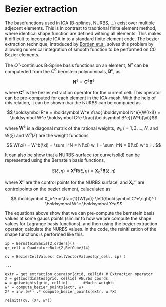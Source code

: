 # Bezier extraction

The basefunctions used in IGA (B-splines, NURBS, ...) exist over multiple adjecent elements. This is in contrast to traditional finite element method, where identical shape function are defined withing all elements. This makes it difficult to incorprate IGA in to a standard finite element code. The bezier extraction technique, introduced by [Borden et.al](https://doi.org/10.1002/nme.2968), solves this problem by allowing numerical integration of smooth function to be performed on C0 Bezier elements.

The $C^p$-continiuos B-Spline basis functions on an element, $\boldsymbol N^e$ can be computeded from the $C^0$ bernstein polynominals, $\boldsymbol B^e$, as

```math
    \boldsymbol N^e = \boldsymbol C^e \boldsymbol B^e
```

where $\boldsymbol C^e$ is the bezier extraction operator for the current cell. This operator can be pre-computed for each element in the IGA-mesh. With the help of this relation, it can be shown that the NURBS can be computed as 

```math
    \boldsymbol R^e = \boldsymbol W^e \frac{ \boldsymbol N^e}{W(\xi)} = \boldsymbol W^e \boldsymbol C^e \frac{\boldsymbol B^e}{W^b(\xi)}
```

where $\boldsymbol W^e$ is a diagonal matrix of the rational weights, $w_I, I = 1,2,...,N$, and $W(\xi)$ and $W^b(\xi)$ are the weight functions 

```math
    W(\xi) = W^b(\xi) = \sum_I^N = N(\xi)  w_I = \sum_I^N = B(\xi)  w^b_I . 
```

It can also be show that a NURBS-surface (or curve/solid) can be represented using the Bernstein basis functions,

```math
    S(\xi, \eta) = \boldsymbol X^e \boldsymbol R(\xi, \eta) = \boldsymbol X_b^e \boldsymbol B(\xi, \eta)
```

where $\boldsymbol X^e$ are the control points for the NURBS surface, and $\boldsymbol X_b^e$ are controlpoints on the bezier element, caluculated as 

```math
    \boldsymbol X_b^e = \frac{1}{W(\xi)} \left(\boldsymbol C^e\right)^T \boldsymbol W^e \boldsymbol X^e
```

The equations above show that we can pre-compute the bernstein basis values at some gauss points (similar to how we pre compute the shape values for Lagrange basis functions), and then using the bezier extraction operator, calculate the NURBS values. In the code, the reinitilzation of the shape functions is performed like this.

```@example
ip = BernsteinBasis{2,orders}()
qr_cell = QuadratureRule{2,RefCube}(4)

cv = BezierCellValues( CellVectorValues(qr_cell, ip) )

...

extr = get_extraction_operator(grid, cellid) # Extraction operator
X = getcoordinates(grid, cellid) #Nurbs coords
w = getweights(grid, cellid)       #Nurbs weights
wᴮ = compute_bezier_points(extr, w)
Xᴮ = inv.(wᴮ) .* compute_bezier_points(extr, w.*X)

reinit!(cv, (Xᴮ, wᴮ))
```